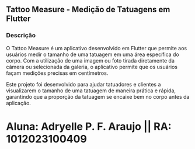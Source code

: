 ## Tattoo Measure - Medição de Tatuagens em Flutter
### Descrição
O Tattoo Measure é um aplicativo desenvolvido em Flutter que permite aos usuários medir o tamanho de uma tatuagem em uma área específica do corpo. Com a utilização de uma imagem ou foto tirada diretamente da câmera ou selecionada da galeria, o aplicativo permite que os usuários façam medições precisas em centímetros.

Este projeto foi desenvolvido para ajudar tatuadores e clientes a visualizarem o tamanho de uma tatuagem de maneira prática e rápida, garantindo que a proporção da tatuagem se encaixe bem no corpo antes da aplicação.

# Aluna: Adryelle P. F. Araujo || RA: 1012023100409